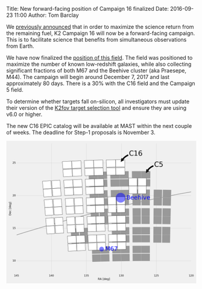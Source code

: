 Title: New forward-facing position of Campaign 16 finalized
Date: 2016-09-23 11:00
Author: Tom Barclay

We [previously announced](change-to-campaign-16-field-position-and-delay-to-go-cycle-5-deadline.html) that in order to maximize the science return from the remaining fuel, K2 Campaign 16 will now be a forward-facing campaign. This is to facilitate science that benefits from simultaneous observations from Earth.

We have now finalized the [position of this field](k2-fields.html). The field was positioned to maximize the number of known low-redshift galaxies, while also collecting significant fractions of both M67 and the Beehive cluster (aka Praesepe, M44). The campaign will begin around December 7, 2017 and last approximately 80 days. There is a 30% with the C16 field and the Campaign 5 field.

To determine whether targets fall on-silicon, all investigators must update their version of the
<a href="software.html#k2fov">K2fov target selection tool</a>
 and ensure they are using v6.0 or higher.

The new C16 EPIC catalog will be available at MAST within the next couple of weeks. The deadline for Step-1 proposals is November 3.

[![Campaign 16 position](images/new-c16-field.png)](https://keplerscience.arc.nasa.gov/k2-fields.html#c16)
